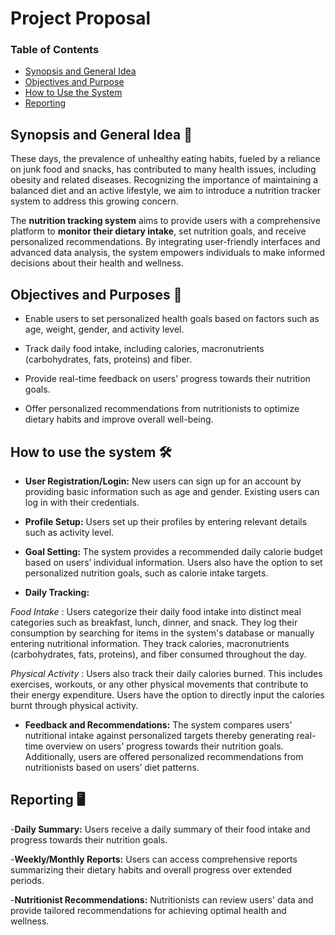 # Project Proposal

### Table of Contents

- [Synopsis and General Idea](#-synopsis-and-general-idea)
- [Objectives and Purpose](#-objectives-and-purpose)
- [How to Use the System](#-how-to-use-the-system)
- [Reporting](#-reporting)



## Synopsis and General Idea 📖

These days, the prevalence of unhealthy eating habits, fueled by a reliance on junk food and snacks, has contributed to many health issues, including obesity and related diseases. Recognizing the importance of maintaining a balanced diet and an active lifestyle, we aim to introduce a nutrition tracker system to address this growing concern.

The **nutrition tracking system** aims to provide users with a comprehensive platform to **monitor their dietary intake**, set nutrition goals, and receive personalized recommendations. By integrating user-friendly interfaces and advanced data analysis, the system empowers individuals to make informed decisions about their health and wellness.

## Objectives and Purposes 🎯
- Enable users to set personalized health goals based on factors such as age, weight, gender, and activity level.

- Track daily food intake, including calories, macronutrients (carbohydrates, fats, proteins) and fiber.

- Provide real-time feedback on users' progress towards their nutrition goals.

- Offer personalized recommendations from nutritionists to optimize dietary habits and improve overall well-being.



## How to use the system 🛠️
- **User Registration/Login:** New users can sign up for an account by providing basic information such as age and gender. Existing users can log in with their credentials.

- **Profile Setup:** Users set up their profiles by entering relevant details such as activity level. 

- **Goal Setting:** The system provides a recommended daily calorie budget based on users’ individual information. Users also have the option to set personalized nutrition goals, such as calorie intake   targets. 

- **Daily Tracking:**
  
*Food Intake*       : Users categorize their daily food intake into distinct meal categories such as breakfast, lunch, dinner, and snack. They log their consumption by searching for items in the system's database or manually entering nutritional information. They track calories, macronutrients (carbohydrates, fats, proteins), and fiber consumed throughout the day.

*Physical Activity* : Users also track their daily calories burned. This includes exercises, workouts, or any other physical movements that contribute to their energy expenditure. Users have the option to directly input the calories burnt through physical activity.


- **Feedback and Recommendations:** The system compares users’ nutritional intake against personalized targets thereby generating real-time overview on users' progress towards their nutrition goals. Additionally, users are offered personalized recommendations from nutritionists based on users’ diet patterns.


## Reporting 🖥️
-**Daily Summary:** Users receive a daily summary of their food intake and progress towards their nutrition goals.

-**Weekly/Monthly Reports:** Users can access comprehensive reports summarizing their dietary habits and overall progress over extended periods.

-**Nutritionist Recommendations:** Nutritionists can review users' data and provide tailored recommendations for achieving optimal health and wellness.

